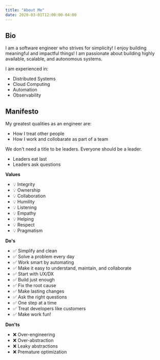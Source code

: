 ```yaml
---
title: "About Me"
date: 2020-03-01T12:00:00-04:00
---
```


## Bio

I am a software engineer who strives for simplicity!
I enjoy building meaningful and impactful things!
I am passionate about building highly available, scalable, and autonomous systems.

I am experienced in: 

  - Distributed Systems
  - Cloud Computing
  - Automation
  - Observability

## Manifesto

My greatest qualities as an engineer are:

  * How I treat other people
  * How I work and collobarate as part of a team

We don't need a title to be leaders. Everyone should be a leader.

  * Leaders eat last
  * Leaders ask questions

**Values**

  - 💡 Integrity
  - 💡 Ownership
  - 💡 Collaboration
  - 💡 Humility
  - 💡 Listening
  - 💡 Empathy
  - 💡 Helping
  - 💡 Respect
  - 💡 Pragmatism

**Do's**

  - ✅ Simplify and clean
  - ✅ Solve a problem every day
  - ✅ Work smart by automating
  - ✅ Make it easy to understand, maintain, and collaborate
  - ✅ Start with UX/DX
  - ✅ Build just enough
  - ✅ Fix the root cause
  - ✅ Make lasting changes
  - ✅ Ask the right questions
  - ✅ One step at a time
  - ✅ Treat developers like customers
  - ✅ Make work fun!

**Don'ts**

  - ❌ Over-engineering
  - ❌ Over-abstraction
  - ❌ Leaky abstractions
  - ❌ Premature optimization
